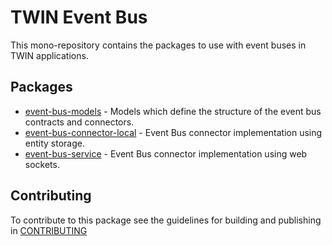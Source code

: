 # TWIN Event Bus

This mono-repository contains the packages to use with event buses in TWIN applications.

## Packages

- [event-bus-models](packages/event-bus-models/README.md) - Models which define the structure of the event bus contracts and connectors.
- [event-bus-connector-local](packages/event-bus-connector-local/README.md) - Event Bus connector implementation using entity storage.
- [event-bus-service](packages/event-bus-service/README.md) - Event Bus connector implementation using web sockets.

## Contributing

To contribute to this package see the guidelines for building and publishing in [CONTRIBUTING](./CONTRIBUTING.md)
